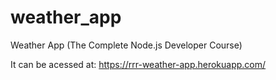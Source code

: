 # weather_app
Weather App (The Complete Node.js Developer Course)

It can be acessed at: https://rrr-weather-app.herokuapp.com/
